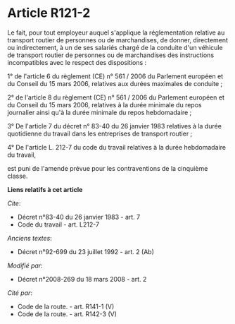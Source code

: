 # Article R121-2

Le fait, pour tout employeur auquel s'applique la réglementation relative au transport routier de personnes ou de
marchandises, de donner, directement ou indirectement, à un de ses salariés chargé de la conduite d'un véhicule de transport
routier de personnes ou de marchandises des instructions incompatibles avec le respect des dispositions : 

1° de l'article 6 du règlement (CE) n° 561 / 2006 du Parlement européen et du Conseil du 15 mars 2006, relatives aux durées
maximales de conduite ; 

2° de l'article 8 du règlement (CE) n° 561 / 2006 du Parlement européen et du Conseil du 15 mars 2006, relatives à la durée
minimale du repos journalier ainsi qu'à la durée minimale du repos hebdomadaire ; 

3° De l'article 7 du décret n° 83-40 du 26 janvier 1983 relatives à la durée quotidienne du travail dans les entreprises de
transport routier ; 

4° De l'article L. 212-7 du code du travail relatives à la durée hebdomadaire du travail, 

est puni de l'amende prévue pour les contraventions de la cinquième classe.

**Liens relatifs à cet article**

_Cite_:

  - Décret n°83-40 du 26 janvier 1983 - art. 7
  - Code du travail - art. L212-7

_Anciens textes_:

  - Décret n°92-699 du 23 juillet 1992 - art. 2 (Ab)

_Modifié par_:

  - Décret n°2008-269 du 18 mars 2008 - art. 2

_Cité par_:

  - Code de la route. - art. R141-1 (V)
  - Code de la route. - art. R142-3 (V)
